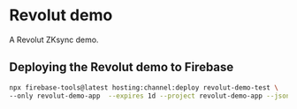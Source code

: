 # Revolut demo

A Revolut ZKsync demo.

## Deploying the Revolut demo to Firebase

```bash
npx firebase-tools@latest hosting:channel:deploy revolut-demo-test \
--only revolut-demo-app  --expires 1d --project revolut-demo-app --json
```
